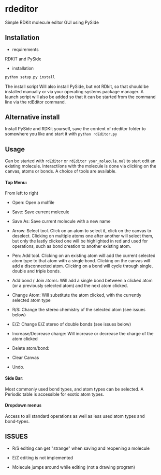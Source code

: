 # rdeditor
Simple RDKit molecule editor GUI using PySide

## Installation
* requirements

RDKIT and PySide

* installation
```bash
python setup.py install

```

The install script Will also install PySide, but not RDkit, so that should be installed manually or via your operating systems package manager. A launch script will also be added so that it can be started from the command line via the rdEditor command.

## Alternative install
Install PySide and RDKit yourself, save the content of rdeditor folder to somewhere you like and start it with 
`python rdEditor.py`

## Usage

Can be started with `rdEditor` or `rdEditor your_molecule.mol` to start edit an existing molecule.
Interactiions with the molecule is done via clicking on the canvas, atoms or bonds. A choice of tools are available.

#### Top Menu: 
From left to right
* Open: Open a molfile
* Save: Save current molecule
* Save As: Save current molecule with a new name


* Arrow: Select tool. Click on an atom to select it, click on the canvas to deselect. Clicking on multiple atoms one after another will select them, but only the lastly clicked one will be highlighted in red and used for operations, such as bond creation to another existing atom.
* Pen: Add tool. Clicking on an existing atom will add the current selected atom type to that atom with a single bond. Clicking on the canvas will add a disconnected atom. Clicking on a bond will cycle through single, double and triple bonds.
* Add bond / Join atoms: Will add a single bond between a clicked atom (or a previously selected atom) and the next atom clicked.
* Change Atom: Will substitute the atom clicked, with the currently selected atom type
* R/S: Change the stereo chemistry of the selected atom (see issues below)
* E/Z: Change E/Z stereo of double bonds (see issues below)
* Increase/Decrease charge: Will increase or decrease the charge of the atom clicked
* Delete atom/bond: 
* Clear Canvas
* Undo.

#### Side Bar:
Most commonly used bond types, and atom types can be selected. A Periodic table is accessible for exotic atom types.

#### Dropdown menus
Access to all standard operations as well as less used atom types and bond-types.


## ISSUES

* R/S editing can get "strange" when saving and reopening a molecule
* E/Z editing is not implemented

* Molecule jumps around while editing (not a drawing program)

